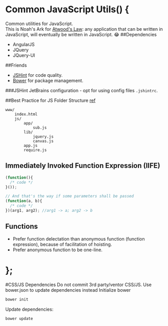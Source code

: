 # Common JavaScript Utils() {
Common utilities for JavaScript.  
This is Noah's Ark for [Atwood's Law](http://blog.codinghorror.com/the-principle-of-least-power/): any application that can be written in JavaScript, will eventually be written in JavaScript. :joy:
##Dependencies
* AngularJS
* JQuery
* JQuery-UI

##Friends
* [JSHint](http://jshint.com/) for code quality.
* [Bower](http://bower.io/) for package management.

###JSHint
JetBrains configuration - opt for using config files `.jshintrc`.

##Best Practice for JS Folder Structure
[ref](http://requirejs.org/docs/api.html)
```
www/
    index.html
    js/
        app/
            sub.js
        lib/
            jquery.js
            canvas.js
        app.js
        require.js
```

## Immediately Invoked Function Expression (IIFE)
```javascript
(function(){
  /* code */
}());

// And that's the way if some parameters shall be passed
(function(a, b){
  /* code */
})(arg1, arg2); //arg1 -> a; arg2 -> b
```
## Functions
* Prefer function delectation than anonymous function (function expression), because of facilitation of hoisting.
* Prefer anonymous function to be one-line.

# };


#CSS/JS Dependencies
Do not commit 3rd party/ventor CSS/JS. Use bower.json to update dependencies instead
Initialize bower
```bash
bower init
```
Update dependencies:
```bash
bower update
```